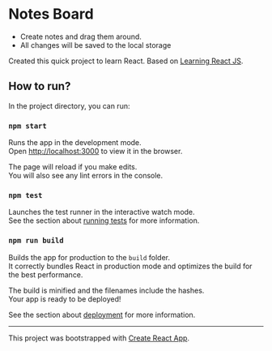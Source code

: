 # Notes Board

* Create notes and drag them around. 
* All changes will be saved to the local storage

Created this quick project to learn React. Based on [Learning React JS](https://www.lynda.com/React-js-tutorials/Learning-React-js/645064-2.html).

## How to run?

In the project directory, you can run:

### `npm start`

Runs the app in the development mode.<br>
Open [http://localhost:3000](http://localhost:3000) to view it in the browser.

The page will reload if you make edits.<br>
You will also see any lint errors in the console.

### `npm test`

Launches the test runner in the interactive watch mode.<br>
See the section about [running tests](https://facebook.github.io/create-react-app/docs/running-tests) for more information.

### `npm run build`

Builds the app for production to the `build` folder.<br>
It correctly bundles React in production mode and optimizes the build for the best performance.

The build is minified and the filenames include the hashes.<br>
Your app is ready to be deployed!

See the section about [deployment](https://facebook.github.io/create-react-app/docs/deployment) for more information.

___

This project was bootstrapped with [Create React App](https://github.com/facebook/create-react-app).
